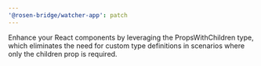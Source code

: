 ```yaml
---
'@rosen-bridge/watcher-app': patch
---
```


Enhance your React components by leveraging the PropsWithChildren type, which eliminates the need for custom type definitions in scenarios where only the children prop is required.
